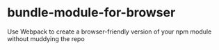 # bundle-module-for-browser
Use Webpack to create a browser-friendly version of your npm module without muddying the repo
